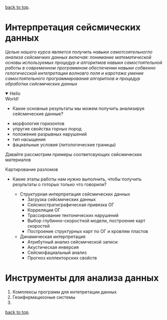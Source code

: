 [back to top](./index.html).
# Интерпретация сейсмических данных 

*Целью нашего курса является получить навыки самотсоятельногло анализа сейсмичких данных включая:
понимание математической основы используемых процедур и алгоритмов
навыки самостоятельной работы в современном программном обеспечении
навыки собвенно гелогичесской интепретации волновго поля и каротажа
умение самостоятельного программирования алгоритоов и процедур обработки сейсмичкских данных*

<details open>
  <summary>Hello</summary>
  World!
</details>

* Какие основные результаты мы можем получить анализируя сейсмические данные?
- морфология горизонтов
- упругие свойства горных пород
- положение разрывных нарушений
- тип насыщения
- фациальные условия (литологические границы)


Давайте рассмотрим примеры соответсвующих сейсмических материалов

Картирование разломов



* Какие этапы работы нам нужно выполнить, чтобы получить результаты о готорых только что говорили?
	
	* Структурная интерпретация сейсмических данных
		* Загрузка сейсмических данных
		* Сейсмостратиграфическая привязка ОГ
		* Корреляция ОГ
		* Трассирование тектонических нарушений
		* Выбор глубинно-скоростной модели, построение карт скоростей
		* Построение структурных карт по ОГ и кровлям пластов
	* Динамическая интерпретация
		* Атрибутный анализ сейсмической записи 
		* Акустическая инверсия
		* Сейсмофациальный анализ
		* Прогноз коллекторских свойств




# Инструменты для анализа данных
1. Комплексы программ для интепретации данных
2. Геоифнрмациооные системы
3. 

[back to top](./index.html).
